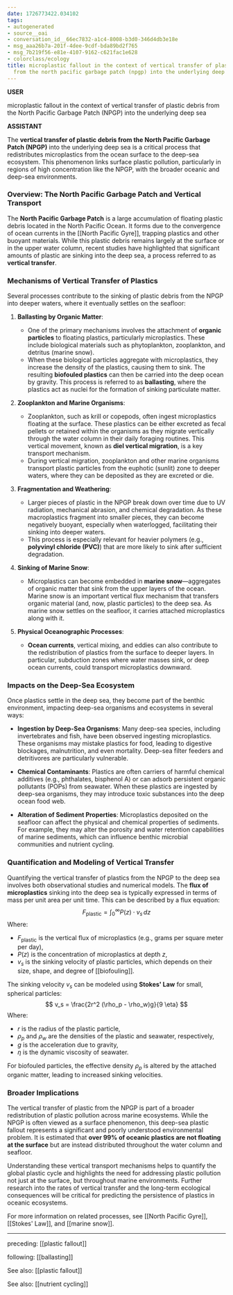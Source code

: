 ```yaml
---
date: 1726773422.034102
tags:
- autogenerated
- source__oai
- conversation_id__66ec7832-a1c4-8008-b3d0-346d4db3e18e
- msg_aaa26b7a-201f-4dee-9cdf-bda89bd2f765
- msg_7b219f56-e81e-4107-9162-c621fac1e628
- colorclass/ecology
title: microplastic fallout in the context of vertical transfer of plastic debris
  from the north pacific garbage patch (npgp) into the underlying deep sea
---
```


**USER**

microplastic fallout in the context of vertical transfer of plastic debris from the North Pacific Garbage Patch (NPGP) into the underlying deep sea


**ASSISTANT**

The **vertical transfer of plastic debris from the North Pacific Garbage Patch (NPGP)** into the underlying deep sea is a critical process that redistributes microplastics from the ocean surface to the deep-sea ecosystem. This phenomenon links surface plastic pollution, particularly in regions of high concentration like the NPGP, with the broader oceanic and deep-sea environments.

### Overview: The North Pacific Garbage Patch and Vertical Transport

The **North Pacific Garbage Patch** is a large accumulation of floating plastic debris located in the North Pacific Ocean. It forms due to the convergence of ocean currents in the [[North Pacific Gyre]], trapping plastics and other buoyant materials. While this plastic debris remains largely at the surface or in the upper water column, recent studies have highlighted that significant amounts of plastic are sinking into the deep sea, a process referred to as **vertical transfer**.

### Mechanisms of Vertical Transfer of Plastics

Several processes contribute to the sinking of plastic debris from the NPGP into deeper waters, where it eventually settles on the seafloor:

1. **Ballasting by Organic Matter**:
   - One of the primary mechanisms involves the attachment of **organic particles** to floating plastics, particularly microplastics. These include biological materials such as phytoplankton, zooplankton, and detritus (marine snow).
   - When these biological particles aggregate with microplastics, they increase the density of the plastics, causing them to sink. The resulting **biofouled plastics** can then be carried into the deep ocean by gravity. This process is referred to as **ballasting**, where the plastics act as nuclei for the formation of sinking particulate matter.

2. **Zooplankton and Marine Organisms**:
   - Zooplankton, such as krill or copepods, often ingest microplastics floating at the surface. These plastics can be either excreted as fecal pellets or retained within the organisms as they migrate vertically through the water column in their daily foraging routines. This vertical movement, known as **diel vertical migration**, is a key transport mechanism.
   - During vertical migration, zooplankton and other marine organisms transport plastic particles from the euphotic (sunlit) zone to deeper waters, where they can be deposited as they are excreted or die.

3. **Fragmentation and Weathering**:
   - Larger pieces of plastic in the NPGP break down over time due to UV radiation, mechanical abrasion, and chemical degradation. As these macroplastics fragment into smaller pieces, they can become negatively buoyant, especially when waterlogged, facilitating their sinking into deeper waters.
   - This process is especially relevant for heavier polymers (e.g., **polyvinyl chloride (PVC)**) that are more likely to sink after sufficient degradation.

4. **Sinking of Marine Snow**:
   - Microplastics can become embedded in **marine snow**—aggregates of organic matter that sink from the upper layers of the ocean. Marine snow is an important vertical flux mechanism that transfers organic material (and, now, plastic particles) to the deep sea. As marine snow settles on the seafloor, it carries attached microplastics along with it.

5. **Physical Oceanographic Processes**:
   - **Ocean currents**, vertical mixing, and eddies can also contribute to the redistribution of plastics from the surface to deeper layers. In particular, subduction zones where water masses sink, or deep ocean currents, could transport microplastics downward.

### Impacts on the Deep-Sea Ecosystem

Once plastics settle in the deep sea, they become part of the benthic environment, impacting deep-sea organisms and ecosystems in several ways:

- **Ingestion by Deep-Sea Organisms**: Many deep-sea species, including invertebrates and fish, have been observed ingesting microplastics. These organisms may mistake plastics for food, leading to digestive blockages, malnutrition, and even mortality. Deep-sea filter feeders and detritivores are particularly vulnerable.
  
- **Chemical Contaminants**: Plastics are often carriers of harmful chemical additives (e.g., phthalates, bisphenol A) or can adsorb persistent organic pollutants (POPs) from seawater. When these plastics are ingested by deep-sea organisms, they may introduce toxic substances into the deep ocean food web.

- **Alteration of Sediment Properties**: Microplastics deposited on the seafloor can affect the physical and chemical properties of sediments. For example, they may alter the porosity and water retention capabilities of marine sediments, which can influence benthic microbial communities and nutrient cycling.

### Quantification and Modeling of Vertical Transfer

Quantifying the vertical transfer of plastics from the NPGP to the deep sea involves both observational studies and numerical models. The **flux of microplastics** sinking into the deep sea is typically expressed in terms of mass per unit area per unit time. This can be described by a flux equation:
$$
F_{\text{plastic}} = \int_0^\infty P(z) \cdot v_s \, dz
$$
Where:
- $F_{\text{plastic}}$ is the vertical flux of microplastics (e.g., grams per square meter per day),
- $P(z)$ is the concentration of microplastics at depth $z$,
- $v_s$ is the sinking velocity of plastic particles, which depends on their size, shape, and degree of [[biofouling]].

The sinking velocity $v_s$ can be modeled using **Stokes' Law** for small, spherical particles:
$$
v_s = \frac{2r^2 (\rho_p - \rho_w)g}{9 \eta}
$$
Where:
- $r$ is the radius of the plastic particle,
- $\rho_p$ and $\rho_w$ are the densities of the plastic and seawater, respectively,
- $g$ is the acceleration due to gravity,
- $\eta$ is the dynamic viscosity of seawater.

For biofouled particles, the effective density $\rho_p$ is altered by the attached organic matter, leading to increased sinking velocities.

### Broader Implications

The vertical transfer of plastic from the NPGP is part of a broader redistribution of plastic pollution across marine ecosystems. While the NPGP is often viewed as a surface phenomenon, this deep-sea plastic fallout represents a significant and poorly understood environmental problem. It is estimated that **over 99% of oceanic plastics are not floating at the surface** but are instead distributed throughout the water column and seafloor.

Understanding these vertical transport mechanisms helps to quantify the global plastic cycle and highlights the need for addressing plastic pollution not just at the surface, but throughout marine environments. Further research into the rates of vertical transfer and the long-term ecological consequences will be critical for predicting the persistence of plastics in oceanic ecosystems.

For more information on related processes, see [[North Pacific Gyre]], [[Stokes' Law]], and [[marine snow]].


---

preceding: [[plastic fallout]]  


following: [[ballasting]]

See also: [[plastic fallout]]


See also: [[nutrient cycling]]